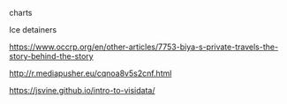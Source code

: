 charts

Ice detainers


https://www.occrp.org/en/other-articles/7753-biya-s-private-travels-the-story-behind-the-story


http://r.mediapusher.eu/cqnoa8v5s2cnf.html

https://jsvine.github.io/intro-to-visidata/
